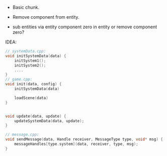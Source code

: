 
- Basic chunk.

- Remove component from entity.
- sub entities via entity component zero in entity or remove component zero?

IDEA:

```cpp
// systemData.cpp:
void initSystemData(data) {
	initSystem1();
	initSystem2();
	....
}
// game.cpp:
void init(data, config) {
    initSystemData(data)

    loadScene(data)
}


void update(data, update) {
	updateSystemData(data, update);
}

// message.cpp:
void sendMessage(data, Handle receiver, MessageType type, void* msg) {
    messageHandles[type.system](data, receiver, type, msg);
}
```

